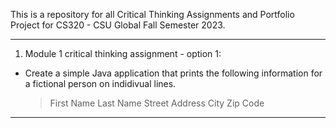 This is a repository for all Critical Thinking Assignments and Portfolio Project for CS320 - CSU Global Fall Semester 2023.

-----------------------------------------------------------------------------------------------------------------------------
1) Module 1 critical thinking assignment - option 1:
  - Create a simple Java application that prints the following information for a fictional person on indidivual lines.
      > First Name
      > Last Name
      > Street Address
      > City
      > Zip Code
-----------------------------------------------------------------------------------------------------------------------------
